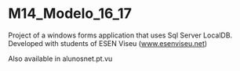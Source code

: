# M14_Modelo_16_17
Project of a windows forms application that uses Sql Server LocalDB.
Developed with students of ESEN Viseu (www.esenviseu.net)

Also available in alunosnet.pt.vu
